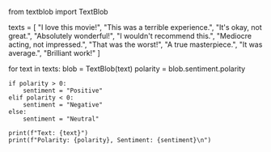 from textblob import TextBlob

texts = [
    "I love this movie!",
    "This was a terrible experience.",
    "It's okay, not great.",
    "Absolutely wonderful!",
    "I wouldn't recommend this.",
    "Mediocre acting, not impressed.",
    "That was the worst!",
    "A true masterpiece.",
    "It was average.",
    "Brilliant work!"
]

for text in texts:
    blob = TextBlob(text)
    polarity = blob.sentiment.polarity

    if polarity > 0:
        sentiment = "Positive"
    elif polarity < 0:
        sentiment = "Negative"
    else:
        sentiment = "Neutral"

    print(f"Text: {text}")
    print(f"Polarity: {polarity}, Sentiment: {sentiment}\n")
